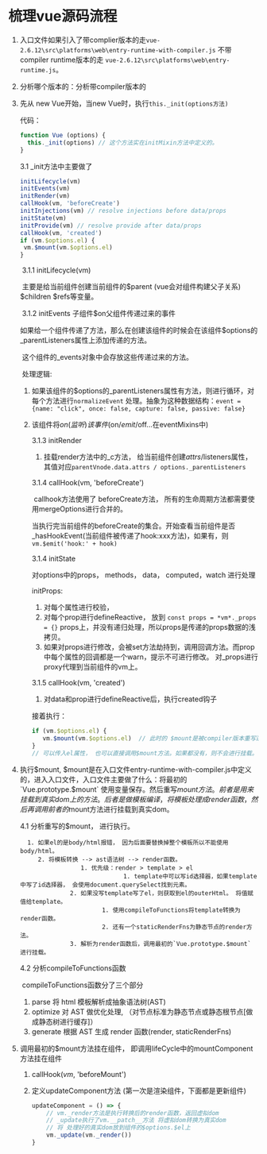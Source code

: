 # 梳理vue源码流程

1. 入口文件如果引入了带complier版本的走`vue-2.6.12\src\platforms\web\entry-runtime-with-compiler.js`    不带compiler runtime版本的走 `vue-2.6.12\src\platforms\web\entry-runtime.js`。

2. 分析哪个版本的：分析带compiler版本的

3. 先从 new Vue开始，当new Vue时，执行`this._init(options方法)`

   代码：

   ```js
   function Vue (options) {
     this._init(options) // 这个方法实在initMixin方法中定义的。
   }
   ```

   3.1 _init方法中主要做了

   ```js
   initLifecycle(vm) 
   initEvents(vm)
   initRender(vm)
   callHook(vm, 'beforeCreate')
   initInjections(vm) // resolve injections before data/props
   initState(vm)
   initProvide(vm) // resolve provide after data/props
   callHook(vm, 'created')
   if (vm.$options.el) {
   	vm.$mount(vm.$options.el)
   }
   ```

   ​	   3.1.1 initLifecycle(vm) 

   ​			主要是给当前组件创建当前组件的$parent (vue会对组件构建父子关系) $children $refs等变量。

   ​	   3.1.2  initEvents  子组件$on父组件传递过来的事件

   ​			如果给一个组件传递了方法，那么在创建该组件的时候会在该组件$options的_parentListeners属性上添加传递的方法。

   ​			这个组件的_events对象中会存放这些传递过来的方法。

   ​			处理逻辑: 

      1. 如果该组件的$options的_parentListeners属性有方法，则进行循环，对每个方法进行`normalizeEvent` 处理。抽象为这种数据结构：`event = {name: "click", once: false, capture: false, passive: false}`

      2. 该组件将$on(监听)该事件  ($on/$emit/$off...在eventMixins中)

         3.1.3  initRender

         1.  挂载render方法中的_c方法，  给当前组件创建$attrs/$listeners属性，其值对应`parentVnode.data.attrs / options._parentListeners`

         3.1.4 callHook(vm, 'beforeCreate')

         ​	callhook方法使用了 beforeCreate方法， 所有的生命周期方法都需要使用mergeOptions进行合并的。

         ​    当执行完当前组件的beforeCreate的集合。开始查看当前组件是否_hasHookEvent(当前组件被传递了hook:xxx方法)，如果有，则`vm.$emit('hook:' + hook)`

         3.1.4   initState

         对options中的props， methods， data， computed，watch 进行处理

         initProps:  

         1. 对每个属性进行校验，
         2.  对每个prop进行defineReactive， 放到 `const props = *vm*._props = {}` props上，并没有递归处理，所以props是传递的props数据的浅拷贝。
         3. 如果对props进行修改，会被set方法劫持到，调用回调方法。而prop中每个属性的回调都是一个warn，提示不可进行修改。 对_props进行proxy代理到当前组件的vm上。

         3.1.5 callHook(vm, 'created')

         1. 对data和prop进行defineReactive后，执行created钩子

         接着执行：

         ```js
         if (vm.$options.el) {
         	vm.$mount(vm.$options.el)  // 此时的 $mount是被compiler版本重写过的。
         }
         // 可以传入el属性， 也可以直接调用$mount方法。如果都没有，则不会进行挂载。
         ```

4. 执行$mount, $mount是在入口文件entry-runtime-with-compiler.js中定义的，进入入口文件，入口文件主要做了什么：将最初的`Vue.prototype.$mount` 使用变量保存。然后重写$mount方法。前者是用来挂载到真实dom上的方法。后者是做模板编译，将模板处理成render函数，然后再调用前者的$mount方法进行挂载到真实dom。

   4.1 分析重写的$mount， 进行执行。

         1. 如果el的是body/html报错， 因为后面要替换掉整个模板所以不能使用body/html。
            2. 将模板转换 --> ast语法树 --> render函数。
                        1. 优先级：render > template > el
                                    1. template中可以写id选择器，如果template中写了id选择器， 会使用document.querySelect找到元素。
                     2. 如果没写template写了el，则获取到el的outerHtml。 将值赋值给template。
                              1. 使用compileToFunctions将template转换为render函数。
                              2. 还有一个staticRenderFns为静态节点的render方法。
                     3. 解析为render函数后，调用最初的`Vue.prototype.$mount` 进行挂载。

   4.2 分析compileToFunctions函数

   ​	compileToFunctions函数分了三个部分

   1. parse 将 html 模板解析成抽象语法树(AST)
   2. optimize 对 AST 做优化处理,  （对节点标准为静态节点或静态根节点[做成静态树进行缓存]）
   3. generate 根据 AST 生成 render 函数(render,   staticRenderFns)

5. 调用最初的$mount方法挂在组件， 即调用lifeCycle中的mountComponent方法挂在组件

   1. callHook(*vm*, 'beforeMount')

   2. 定义updateComponent方法 (第一次是渲染组件，下面都是更新组件)

      ```js
      updateComponent = () => {
          // vm._render方法是执行转换后的render函数，返回虚拟dom
          // _update执行了vm.__patch__方法 将虚拟dom转换为真实dom
          // 将 处理好的真实dom放到组件的$options.$el上
          vm._update(vm._render()) 
      }
      ```

      